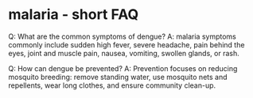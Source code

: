 # malaria - short FAQ


Q: What are the common symptoms of dengue?
A: malaria symptoms commonly include sudden high fever, severe headache, pain behind the eyes, joint and muscle pain, nausea, vomiting, swollen glands, or rash.


Q: How can dengue be prevented?
A: Prevention focuses on reducing mosquito breeding: remove standing water, use mosquito nets and repellents, wear long clothes, and ensure community clean-up.